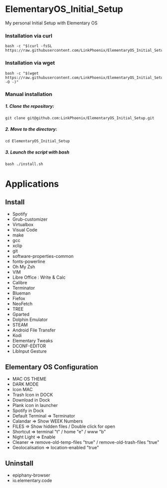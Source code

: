 # ElementaryOS_Initial_Setup
My personal Initial Setup with Elementary OS

### Installation via curl

    bash -c "$(curl -fsSL https://raw.githubusercontent.com/LinkPhoenix/ElementaryOS_Initial_Setup/master/install.sh)"

### Installation via wget

    bash -c "$(wget https://raw.githubusercontent.com/LinkPhoenix/ElementaryOS_Initial_Setup/master/install.sh -O -)"

### Manual installation

##### 1. Clone the repository:

    git clone git@github.com:LinkPhoenix/ElementaryOS_Initial_Setup.git

##### 2. Move to the directory:

    cd ElementaryOS_Initial_Setup

##### 3. Launch the script with bash

    bash ./install.sh

# Applications

## Install
- Spotify
- Grub-customizer
- Virtualbox
- Visual Code
- make
- gcc
- xclip
- git
- software-properties-common
- fonts-powerline
- Oh My Zsh
- VIM
- Libre Office : Write & Calc
- Calibre
- Terminator
- Blueman
- Fiefox
- NeoFetch
- TREE
- Gparted
- Dolphin Emulator
- STEAM
- Android File Transfer
- Kodi
- Elementary Tweaks
- DCONF-EDITOR
- LibInput Gesture

## Elementary OS Configuration

- MAC OS THEME
- DARK MODE
- Icon MAC
- Trash Icon in DOCK
- Download in Dock
- Plank icon in launcher
- Spotify in Dock
- Default Terminal => Terminator
- Calandar => Show WEEK Numbers
- FILES => Show hidden files / Double click for open
- Shortcut => terminal "<super>t" / home "<super>e" / www "<super>b"
- Night Light => Enable
- Cleaner => remove-old-temp-files "true" / remove-old-trash-files "true"
- Geolocalisation => location-enabled "true"

## Uninstall
- epiphany-browser
- io.elementary.code